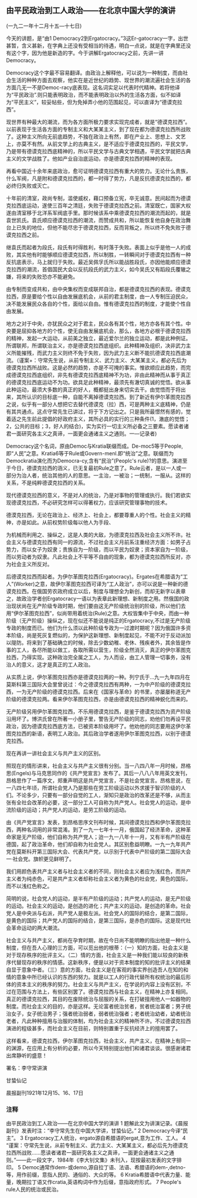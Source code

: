 ## 由平民政治到工人政治——在北京中国大学的演讲

 (一九二一年十二月十五—十七日) 

今天的讲题，是“由1 Democracy2到Ergatocracy。”3这Er-gatocracy一字，出世甚暂，含义甚新，在字典上还没有受相当的待遇，明白一点说，就是在字典里还没有这个字，因为他是新造的字。今于讲解Ergatocracy之前，先讲一讲Democracy。

Democracy这个字最不容易翻译。由政治上解释他，可以说为一种制度，而由社会生活的种种方面去观察，他实在是近世纪的趋势、现世界的潮流遍社会生活的各方面几无一不是Democ-racy底表现。这名词实足以代表时代精神。若将他译为“平民政治”.则只能表明政治，而不能表明政治以外的生活各方面，似不如译为“平民主义”，较妥帖些，但为免掉弄小他的范围起见，可以直译为“德谟克拉西”。

现世界有种最大的潮流，而为各方面所极力要求实现完成者，就是“德谟克拉西”。以前表现于生活各方面的专制主义和大某某主义，到了现在都为德谟克拉西所战败了。这种主义所向无前底趋势，不独在政治上有然，即在产业上、思想上、文艺上，亦莫不有然。从前文学上的古典主义，是不适应于德谟克拉西的，平民文学，乃是带有德谟克拉西底精神的，所以平民文学与古典文学相遇，平民文学就把古典主义的文学战胜了。他如产业自治底运动，亦是德谟克拉西的精神的表现。

再看中国近十余年来底政治，愈可证明德谟克拉西有重大的势力。无论什么贵族，什么军阀，凡是附和德谟克拉西的，都一时得了势力，凡是反抗德谟克拉西的，都必终归失败或灭亡。

十年前的清室，政尚专制，滥使威权，藉口预备立宪，卒无诚意。民间起而为德谟克拉西底运动，遂使三百年之清廷，失败于德谟克拉西之前。清室既亡，国家大权遂由清室移于北洋系军阀底手里。那时候该系中乘德谟克拉西的潮流而起的，就是袁世凯氏。袁氏顺应德谟克拉西的潮流，而赞成共和，所以能恢复他自身在政治舞台上已失的地位，但他不能尽忠于德谟克拉西，反而背叛之，所以终不免失败于德谟克拉西之前。

继袁氏而起者为段氏，段氏有时得胜利，有时落于失败。表面上似乎是他一人的成败，其实他有时能够顺应德谟克拉西，所以制胜，一转瞬间对于德谟克拉西有一种反抗底表示，马上就归于失败。最近吴佩孚氏所以能战胜段氏，亦因他能顺应德谟克拉西的潮流，首倡国民大会以反抗段氏的武力主义，如今吴氏又有蹈段氏覆辙之嫌，将来的失败恐亦不能避免。

由专制而变成共和，由中央集权而变成联邦自治，都是德谟克拉西的表现。德谟克拉西，原是要给个性以自由发展底机会，从前的君主制度，由一人专制压迫民众，决不能发展民众各自的个性，面给以自由。惟有德谟克拉西的制度，才能使个性自由发展。

地方之对于中央，亦犹民众之对于君主，民众各有其个性，地方亦各有其个性。中央要是屈抑各地方的个性，使无自由发展底机会，那么，各地方必根于德谟克拉西的精神，发起一大运动，从前美之独立，最近爱尔兰的独立运动，都是此种例证。所谓联邦，所谓联治主义，亦是德谟克拉西底组织。此种精神及组织，决非武力主义所能摧残，而武力主义则终不免于失败，因为武力主义断不能抗德谟克拉西底潮流。（谨案+：守常先生说，从前专制主义、武力主义、大某某主义，都必先后为德谟克拉西所战败。这是必然的趋势，亦是不可掩的事实。惟欲顺应此趋势，而完成德谟克拉西底组织，非先有德谟克拉西底精神不为功，非由此精神而从事于真正的德谟克拉西底运动不为功。欲具足此种精神，最须先有澈切真诚的觉悟。欲从事此种运动，最须大多数的真正的好人，概都挺出身来切实去干。由觉悟而于将出来，其所认识的目标底一种，自能不离掉德谟克拉西。到了新近有伊尔革图克拉西之说，似乎有一部分人想把它去替代德谟克（拉）西，可是两种主义底精神，仍是有其共通点。这点守常先生已讲过，将于下方记出之。只是我所最憬然有感的，觉着适之先生前此提倡的好政府主义，其所必具的实行的三种条件(1，澈底的觉悟；2，公共的目标；3，好人的结合)，实为实行一切主义所必备之三要素。愿读者诸君一面研究各主义之真谛，一面更会通诸主义之通则。一—记录者)

Democracy这个名词，原由Democ与Kratia联缀而成。De-moc5等于People,即“人民”之意。Kratia6等于Rule或Govern-menl.即“统治”之意。联缀而为Demockratia演化而为Democra-cy,含有“民治”(Peoplc's rule)?的意思。演进至于今日，德谟克拉西的涵义，已无复最初Rule之意了。Rule云者，是以一人或一部分为治人者，统治其他的人的意思。一主治，一被治；一统制，一服从。这样的关系，不是纯粹德谟克拉西的关系。

现代德谟克拉西的意义，不是对人的统治，乃是对事物的管理或执行。我们若欲实现德谟克拉西，不必研究怎样可以得著权力，应该研究管理事物的技术。

德漠克拉西，无论在政治上、经济上、社会上，都要尊重人的个性。社会主义的精神，亦是如此。从前权势阶级每以他人为手段、

为机械而利用之、操纵之，这是人类的大敌，为德漠克拉西及社会主义所不许。社会主义与德谟克拉西有同一的源流，不过社会主义月前系注重经济方面：如男子占势力，而以女子为奴隶；贵族自为一阶级，而以平民为奴隶；资本家自为一阶级，而以劳动者为奴隶。凡此社会上不平等不自由的现象，都为德谟克拉西所反对，亦为社会主义所反对。

后德谟克拉西而起者。为伊尔革图克拉西(Ergatocracy)。Ergates在希腊语为“工人”(Worker)之意，故伊尔革图克拉西可译为“工人政治”，亦可以说是一种新的德谟克拉西。在俄国劳农政府成立以后，制度与理想全为新创，而却无新字以表章之，故政治学者创Ergatocracy一语以为表章此新理想、新制度之用。然俄国的政治现状尚在无产阶级专政时期，他们要由这无产阶级统治别的阶级，所以他们去用“伊尔革图克拉西”，似尚带用着统治(Rule)之意。大权皆集中于中央，而由一种阶级（无产阶级）操纵之，现在似还不能说是纯正的Ergatocracy,不过是无产阶级专政的制度而已。他们为什么须以此种阶级专政为一过渡时期呢？因为俄国许多资本阶级，尚是死灰复燃似的，为保护这新理想、新制度起见，不能不对于反动派加以隄防。将来到了基础确立的时候，除去少数幼稚、老休、残疾者外，其余皆是作事的工人，各尽所能以做工，各取所需以营生，阶级全然消灭，真正的伊尔革图克拉西，乃得实现。这种政治完全属之工人，为人而设，由工人管理一切事务，没有治人的意义，这才是真正的工人政治。

从实质上说，伊尔革图克拉西亦是德谟克拉两的一种。列宁氏于…九一九年四月在莫斯科第三国际大会里曾说过：今之德谟克拉西有两种，一为中产阶级的德谟克拉西，一为无产阶级的德谟克拉西。后来在《国家与革命》的书里，亦屡屡称道无产阶级的德漠克拉两。看来伊尔革图克拉西，亦是由德谟克拉西的精神蜕化而来的。

无产阶级另用伊尔革图克拉西，不乐用德谟克拉西，是鉴于德谟克拉西为资产阶级沿用坏了。博洪氏曾在所著一小册子里，警告无产阶级的同志，劝他们勿再设平民政治，因为德谟克拉西底方法，已被资本阶级用坏了。他劝他的同志要用这伊尔革图克拉西的新语，表明工人政治。其后政治学者遂用伊尔革图克拉西，以别于德谟克拉西。

现在再讲一讲社会主义与共产主义的区别。

照现在的情形讲来，社会主义与共产主义很有分别。当一八四八年一月时候，昂格思(Engels)与马克思同作的《共产党宣言》发布了。其后一八八八年用英文发刊，昂格思作了一篇序文，郑重声明这是共产党宣言，不是社会党宣言。昂格思说，在一八四七年顷，所谓社会党人乃是那些在劳工阶级运动以外求援于智识阶级的人们。不论多少，只要有一部分自觉的工人，渐知只是政治的改革还是不够，从而主张有全社会改革的必要，这一部分工人可自称为共产党人。社会党人的运动，是中流阶级的运动；共产党人的运动，是劳工阶级的运动。

由《共产党宣言》发表，到昂格思序文刊布时候，其间德谟克拉西和伊尔革图克拉西，两种名词用的非常混淆。到了一九一七年十一月，俄国起了经济革命，这种革命家是无产阶级，他们自称为共产党人；迨一九一八年十一月，又有半有产阶级在德国，起了政治革命，他们却自称为社会党人。其区别愈益明瞭。一九一九年共产党在莫斯科开第三国际大会、代表共产党，以示别于代表中产阶级的第二国际大会一·社会党。旗帜更见鲜明了。

我们用颜色表共产主义者与社会主义者的不同，则社会主义者应为浅红色，而共产主义者为纯赤色，可是共产主义者却称社会主义者为黄色的社会党，黄色的国际，而不以浅红色称之。

简明的说，社会党人的运动，是半有产阶级的运动；共产党人的运动，是无产阶级的运动。社会主义的运动，是创造的进化；共产主义的运动，是创造的革命。社会党人是中央派与右派，共产党人是极左派。社会党人的国际的结合，是第二国际，是黄色的国际；共产党人的国际的结合，是第三国际，是赤色的国际。这是现代社会革命运动的两大潮流。

社会主义与共产主义，都尚在孕育时期，故在今日尚不能明瞭的指出他是一种什么制度，但在吾人心理的三方面，可以觅出他的根蒂：（一）知的方面，社会主义是对于现存秩序的批评主义。（二）情的方面，社会主义是一种我们能以较良的新秩序代替现存的秩序的情感。这新秩序，便是以对于资本制度的知的批评主义的结果自显于意象中者。（三）意的方面，社会主义是在客观的事实界创造吾人在知的和情的意象中所已经认识的东西的努力。就是以工人的行政代替所有权统治的最后形体的资本主义的秩序的努力。社会主义与共产主义，在学说的内容上没有区别，不过在范围与方法上，有些区别罢了。德谟克拉西与社会主义，在精神上亦复相同。真正的德谟克拉西，其目的在废除统治与屈服的关系，在打破擅用他人一如器物的制度。而社会主义的目的，亦是这样。无论富者统治贫者，贫者统治富者；男子统治女子，女子统治男子；强者统治弱者，弱者统治强者；老者统治幼者，幼者统治老者，凡此种种擅用与治服的体制，均为社会主义的精神所不许。不过德谟克拉西演进的程级甚多，而社会主义在目前，则特别置重于反抗经济上的擅用罢了。

这样看来，德谟克拉西，伊尔革图克拉西，社会主义，共产主义，在精神上有同一的渊源，在应用上有分析的必要，所以今天特别提出他们和诸君谈谈。很感谢诸君出席静听的盛意！

 

署名：李守常讲演

甘蛰仙记

晨报副刊1921年12月15、16、17日

 

 

 

### 注释
由平民政治到工人政治——在北京中国大学的演讲
1 题解此文为讲演记录。《晨报副刊》发表时注：“李守常先生在中国大学讲，甘蛰仙记。”
2 Democracy今译“民主”。
3 Ergatocracy工人统治，ergato源自希腊语的ergat,意为工作、工人。
4 “谨案：守常先生说，从前专制主义、武力主义、大某某主义，都必后先为德谟克拉西所战败……愿读者诸君一面研究各主义之真谛，一面更会通诸主义之通则。”——此一段文字，1984年《李大钊文集》未刊入，现按最初发表的文字排印。
5 Democ通常作dem-或demo,源自拉丁语、法语、希腊语的dem-,detno-等，用作前缀，意指人民的、通俗的、大众的等。
6 Kratia希腊语中代表力量、能量，晚期拉丁语又作cratia,英语构词中作为后缀，意指政府形式。
7 People's rule人民的统治或民治。
